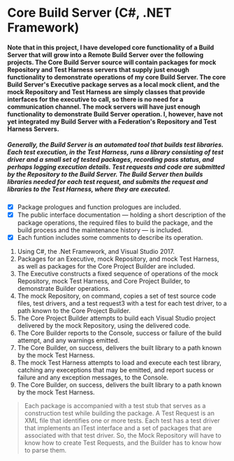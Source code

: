 # Core Build Server (C#, .NET Framework)
#### Note that in this project, I have developed core functionality of a Build Server that will grow into a Remote Build Server over the following projects. The Core Build Server source will contain packages for mock Repository and Test Harness servers that supply just enough functionality to demonstrate operations of my core Build Server. The core Build Server's Executive package serves as a local mock client, and the mock Repository and Test Harness are simply classes that provide interfaces for the executive to call, so there is no need for a communication channel. The mock servers will have just enough functionality to demonstrate Build Server operation. I, however, have not yet integrated my Build Server with a Federation's Repository and Test Harness Servers.

##### Generally, the Build Server is an automated tool that builds test libraries. Each test execution, in the Test Harness, runs a library consisting of test driver and a small set of tested packages, recording pass status, and perhaps logging execution details. Test requests and code are submitted by the Repository to the Build Server. The Build Server then builds libraries needed for each test request, and submits the request and libraries to the Test Harness, where they are executed.

- [x] Package prologues and function prologues are included.
- [x] The public interface documentation — holding a short description of the package operations, the required files to build the package, and the build process and the maintenance history — is included.
- [x] Each funtion includes some comments to describe its operation.

1. Using C#, the .Net Framework, and Visual Studio 2017.
1. Packages for an Executive, mock Repository, and mock Test Harness, as well as packages for the Core Project Builder are included.
1. The Executive constructs a fixed sequence of operations of the mock Repository, mock Test Harness, and Core Project Builder, to demonstrate Builder operations.
1. The mock Repository, on command, copies a set of test source code files, test drivers, and a test request3 with a test for each test driver, to a path known to the Core Project Builder.
1. The Core Project Builder attempts to build each Visual Studio project delivered by the mock Repository, using the delivered code.
1. The Core Builder reports to the Console, success or failure of the build attempt, and any warnings emitted.
1. The Core Builder, on success, delivers the built library to a path known by the mock Test Harness.
1. The mock Test Harness attempts to load and execute each test library, catching any execeptions that may be emitted, and report sucess or failure and any exception messages, to the Console.
1. The Core Builder, on success, delivers the built library to a path known by the mock Test Harness.

> Each package is accompanied with a test stub that serves as a construction test while building the package. 
> A Test Request is an XML file that identifies one or more tests. Each test has a test driver that implements an ITest interface and a set of packages that are associated with that test driver. So, the Mock Repository will have to know how to create Test Requests, and the Builder has to know how to parse them.

